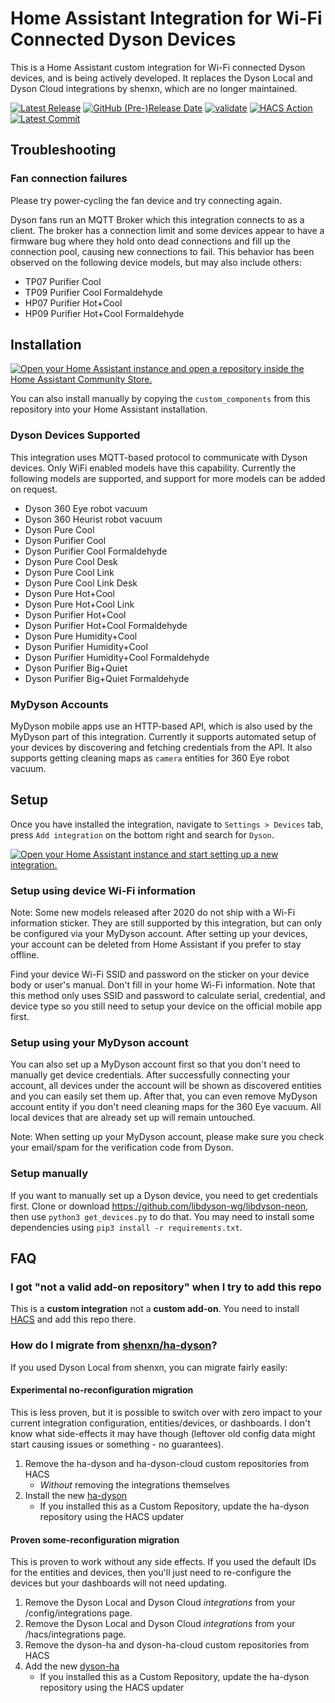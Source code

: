 # Home Assistant Integration for Wi-Fi Connected Dyson Devices

This is a Home Assistant custom integration for Wi-Fi connected Dyson devices, and is being actively developed. It replaces the Dyson Local and Dyson Cloud integrations by shenxn, which are no longer maintained.

[![Latest Release](https://badgen.net/github/release/libdyson-wg/ha-dyson)](https://github.com/libdyson-wg/ha-dyson/releases/)
[![GitHub (Pre-)Release Date](https://img.shields.io/github/release-date-pre/libdyson-wg/ha-dyson)](https://github.com/libdyson-wg/ha-dyson/releases/)
[![validate](https://badgen.net/github/checks/libdyson-wg/ha-dyson/main/validate)](https://github.com/libdyson-wg/ha-dyson/actions/workflows/hassfest.yaml)
[![HACS Action](https://badgen.net/github/checks/libdyson-wg/ha-dyson/main/HACS%20Action)](https://github.com/libdyson-wg/ha-dyson/actions/workflows/hacs.yaml)
[![Latest Commit](https://badgen.net/github/last-commit/libdyson-wg/ha-dyson/main)](https://github.com/libdyson-wg/ha-dyson/commit/HEAD)

## Troubleshooting

### Fan connection failures

Please try power-cycling the fan device and try connecting again. 

Dyson fans run an MQTT Broker which this integration connects to as a client. The broker has a connection limit and some devices appear to have a firmware bug where they hold onto dead connections and fill up the connection pool, causing new connections to fail. This behavior has been observed on the following device models, but may also include others:

- TP07 Purifier Cool
- TP09 Purifier Cool Formaldehyde
- HP07 Purifier Hot+Cool
- HP09 Purifier Hot+Cool Formaldehyde

## Installation

[![Open your Home Assistant instance and open a repository inside the Home Assistant Community Store.](https://my.home-assistant.io/badges/hacs_repository.svg)](https://my.home-assistant.io/redirect/hacs_repository/?owner=libdyson-wg&repository=ha-dyson&category=integration)

You can also install manually by copying the `custom_components` from this repository into your Home Assistant installation.

### Dyson Devices Supported

This integration uses MQTT-based protocol to communicate with Dyson devices. Only WiFi enabled models have this capability. Currently the following models are supported, and support for more models can be added on request.

- Dyson 360 Eye robot vacuum
- Dyson 360 Heurist robot vacuum
- Dyson Pure Cool
- Dyson Purifier Cool
- Dyson Purifier Cool Formaldehyde
- Dyson Pure Cool Desk
- Dyson Pure Cool Link
- Dyson Pure Cool Link Desk
- Dyson Pure Hot+Cool
- Dyson Pure Hot+Cool Link
- Dyson Purifier Hot+Cool
- Dyson Purifier Hot+Cool Formaldehyde
- Dyson Pure Humidity+Cool
- Dyson Purifier Humidity+Cool
- Dyson Purifier Humidity+Cool Formaldehyde
- Dyson Purifier Big+Quiet
- Dyson Purifier Big+Quiet Formaldehyde

### MyDyson Accounts

MyDyson mobile apps use an HTTP-based API, which is also used by the MyDyson part of this integration. Currently it supports automated setup of your devices by discovering and fetching credentials from the API. It also supports getting cleaning maps as `camera` entities for 360 Eye robot vacuum.

## Setup

Once you have installed the integration, navigate to `Settings > Devices` tab, press `Add integration` on the bottom right and search for `Dyson`.

[![Open your Home Assistant instance and start setting up a new integration.](https://my.home-assistant.io/badges/config_flow_start.svg)](https://my.home-assistant.io/redirect/config_flow_start/?domain=ha-dyson)


### Setup using device Wi-Fi information

Note: Some new models released after 2020 do not ship with a Wi-Fi information sticker. They are still supported by this integration, but can only be configured via your MyDyson account. After setting up your devices, your account can be deleted from Home Assistant if you prefer to stay offline.

Find your device Wi-Fi SSID and password on the sticker on your device body or user's manual. Don't fill in your home Wi-Fi information. Note that this method only uses SSID and password to calculate serial, credential, and device type so you still need to setup your device on the official mobile app first.

### Setup using your MyDyson account

You can also set up a MyDyson account first so that you don't need to manually get device credentials. After successfully connecting your account, all devices under the account will be shown as discovered entities and you can easily set them up. After that, you can even remove MyDyson account entity if you don't need cleaning maps for the 360 Eye vacuum. All local devices that are already set up will remain untouched.

Note: When setting up your MyDyson account, please make sure you check your email/spam for the verification code from Dyson.

### Setup manually

If you want to manually set up a Dyson device, you need to get credentials first. Clone or download https://github.com/libdyson-wg/libdyson-neon, then use `python3 get_devices.py` to do that. You may need to install some dependencies using `pip3 install -r requirements.txt`.

## FAQ

### I got "not a valid add-on repository" when I try to add this repo

This is a **custom integration** not a **custom add-on**. You need to install [HACS](https://hacs.xyz/) and add this repo there.


### How do I migrate from [shenxn/ha-dyson](https://github.com/shenxn/ha-dyson)?

If you used Dyson Local from shenxn, you can migrate fairly easily:

#### Experimental no-reconfiguration migration

 This is less proven, but it is possible to switch over with zero impact to your current integration configuration, entities/devices, or dashboards. I don't know what side-effects it may have though (leftover old config data might start causing issues or something - no guarantees).

1. Remove the ha-dyson and ha-dyson-cloud custom repositories from HACS
    - _Without_ removing the integrations themselves
3. Install the new [ha-dyson](https://github.com/libdyson-wg/ha-dyson)
    - If you installed this as a Custom Repository, update the ha-dyson repository using the HACS updater

#### Proven some-reconfiguration migration

This is proven to work without any side effects. If you used the default IDs for the entities and devices, then you'll just need to re-configure the devices but your dashboards will not need updating.

1. Remove the Dyson Local and Dyson Cloud _integrations_ from your /config/integrations page.
1. Remove the Dyson Local and Dyson Cloud _integrations_ from your /hacs/integrations page.
2. Remove the dyson-ha and dyson-ha-cloud custom repositories from HACS
3. Add the new [dyson-ha](https://github.com/libdyson-wg/ha-dyson)
    - If you installed this as a Custom Repository, update the ha-dyson repository using the HACS updater
